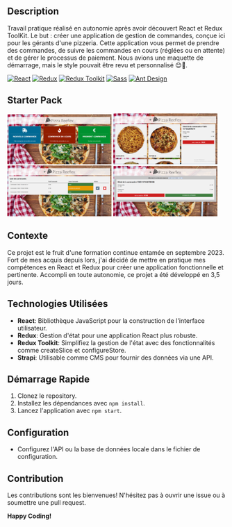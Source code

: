 ## Description

Travail pratique réalisé en autonomie après avoir découvert React et Redux ToolKit. Le but : créer une application de gestion de commandes, conçue ici pour les gérants d'une pizzeria. Cette application vous permet de prendre des commandes, de suivre les commandes en cours (réglées ou en attente) et de gérer le processus de paiement.
Nous avions une maquette de démarrage, mais le style pouvait être revu et personnalisé 😊🤘.

[![React](https://img.shields.io/badge/React-61DAFB?style=for-the-badge&logo=react&logoColor=white)](https://reactjs.org/) [![Redux](https://img.shields.io/badge/Redux-764ABC?style=for-the-badge&logo=redux&logoColor=white)](https://redux.js.org/) [![Redux Toolkit](https://img.shields.io/badge/Redux%20Toolkit-764ABC?style=for-the-badge&logo=redux&logoColor=white)](https://redux-toolkit.js.org/)
[![Sass](https://img.shields.io/badge/Sass-CC6699?style=for-the-badge&logo=sass&logoColor=white)](https://sass-lang.com/) [![Ant Design](https://img.shields.io/badge/Ant_Design-0170FE?style=for-the-badge&logo=ant-design&logoColor=white)](https://ant.design/)

## Starter Pack 
<img src="./StarterPackImg/accueil.png" alt="home page" style=" width:240px"  >
<img src="./StarterPackImg/nouvelle-commande.png" alt="new order" style=" width:240px"  >
<img src="./StarterPackImg/commande-en-cours.png" alt="pending orders" style=" width:240px  "  >
<img src="./StarterPackImg/paiement.png" alt="payment" style=" width:240px"  >


## Contexte

Ce projet est le fruit d'une formation continue entamée en septembre 2023. Fort de mes acquis depuis lors, j'ai décidé de mettre en pratique mes compétences en React et Redux pour créer une application fonctionnelle et pertinente. Accompli en toute autonomie, ce projet a été développé en 3,5 jours. 

## Technologies Utilisées

- **React**: Bibliothèque JavaScript pour la construction de l'interface utilisateur.
- **Redux**: Gestion d'état pour une application React plus robuste.
- **Redux Toolkit**: Simplifiez la gestion de l'état avec des fonctionnalités comme createSlice et configureStore.
- **Strapi**: Utilisable comme CMS pour fournir des données via une API.

## Démarrage Rapide

1. Clonez le repository.
2. Installez les dépendances avec `npm install`.
3. Lancez l'application avec `npm start`.


## Configuration

- Configurez l'API ou la base de données locale dans le fichier de configuration.

## Contribution

Les contributions sont les bienvenues! N'hésitez pas à ouvrir une issue ou à soumettre une pull request.


**Happy Coding!**
